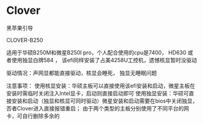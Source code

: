 # Clover
黑苹果引导

CLOVER-B250

适用于华硕B250M和微星B250I pro，个人配合使用的cpu是7400， HD630 或者使用独显白牌584 ， 该efi同样安装了占美4258U工控机，遗憾核显暂时没驱动

驱动情况：声网显都能直接驱动，核显会睡死， 独显无睡眠问题

注意事项：
使用核显安装：华硕主板可以直接使用该efi安装和启动，微星主板在安装时需临时关闭注入Intel显卡，启动则直接启动即可
使用独显安装：华硕可直接安装和启动（独显和核显可同时驱动）微星安装和启动需要在bios中关闭独显，否者Clover进入直接报错重启； 由于两个类型的主板分别使用了不同平台的网卡，可自行删除多余的